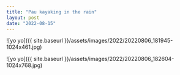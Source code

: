 ```yaml
---
title: "Pau kayaking in the rain"
layout: post
date: "2022-08-15"
---
```


![yo yo]({{ site.baseurl }}/assets/images/2022/20220806_181945-1024x461.jpg)

![yo yo]({{ site.baseurl }}/assets/images/2022/20220806_182604-1024x768.jpg)
